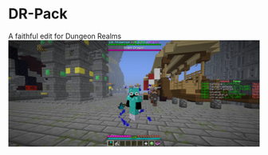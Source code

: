 # DR-Pack
A faithful edit for Dungeon Realms
![Screenshot](https://github.com/bpweber/DR-Pack/blob/main/2020-12-23_11.33.41.png)
